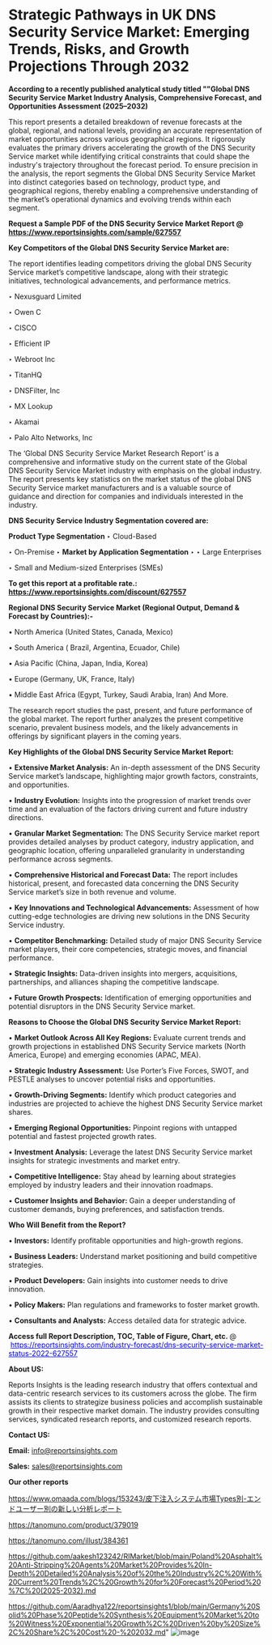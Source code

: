 # Strategic Pathways in UK DNS Security Service Market: Emerging Trends, Risks, and Growth Projections Through 2032

<strong>According to a recently published analytical study titled ""Global DNS Security Service Market Industry Analysis, Comprehensive Forecast, and Opportunities Assessment (2025–2032)</strong>

This report presents a detailed breakdown of revenue forecasts at the global, regional, and national levels, providing an accurate representation of market opportunities across various geographical regions. It rigorously evaluates the primary drivers accelerating the growth of the DNS Security Service market while identifying critical constraints that could shape the industry's trajectory throughout the forecast period. To ensure precision in the analysis, the report segments the Global DNS Security Service Market into distinct categories based on technology, product type, and geographical regions, thereby enabling a comprehensive understanding of the market’s operational dynamics and evolving trends within each segment.

<strong>Request a Sample PDF of the DNS Security Service Market Report </strong><strong>@<a href=https://www.reportsinsights.com/sample/627557 style=color:#0000ff;> https://www.reportsinsights.com/sample/627557</a></strong></font>

<strong>Key Competitors of the Global DNS Security Service Market are:</strong>

The report identifies leading competitors driving the global DNS Security Service market’s competitive landscape, along with their strategic initiatives, technological advancements, and performance metrics.

‣ Nexusguard Limited

‣ Owen C

‣ CISCO

‣ Efficient IP

‣ Webroot Inc

‣ TitanHQ

‣ DNSFilter, Inc

‣ MX Lookup

‣ Akamai

‣ Palo Alto Networks, Inc

The ‘Global DNS Security Service Market Research Report’ is a comprehensive and informative study on the current state of the Global DNS Security Service Market industry with emphasis on the global industry. The report presents key statistics on the market status of the global DNS Security Service market manufacturers and is a valuable source of guidance and direction for companies and individuals interested in the industry.

<strong>DNS Security Service Industry Segmentation covered are:</strong>

<strong>Product Type Segmentation</strong>
‣
Cloud-Based

‣ On-Premise
‣ 
<strong>Market by Application Segmentation</strong>
‣
‣  Large Enterprises

‣ Small and Medium-sized Enterprises (SMEs)

<strong>To get this report at a profitable rate.: <a href=https://www.reportsinsights.com/discount/627557 style=color:#0000ff;>https://www.reportsinsights.com/discount/627557</a></strong></font>

<strong>Regional DNS Security Service Market (Regional Output, Demand &amp; Forecast by Countries):-</strong>

• North America (United States, Canada, Mexico)

• South America ( Brazil, Argentina, Ecuador, Chile)

• Asia Pacific (China, Japan, India, Korea)

• Europe (Germany, UK, France, Italy)

• Middle East Africa (Egypt, Turkey, Saudi Arabia, Iran) And More.

The research report studies the past, present, and future performance of the global market. The report further analyzes the present competitive scenario, prevalent business models, and the likely advancements in offerings by significant players in the coming years.

<strong>Key Highlights of the Global DNS Security Service Market Report:</strong>

• <strong>Extensive Market Analysis:</strong> An in-depth assessment of the DNS Security Service market’s landscape, highlighting major growth factors, constraints, and opportunities.

• <strong>Industry Evolution:</strong> Insights into the progression of market trends over time and an evaluation of the factors driving current and future industry directions.

• <strong>Granular Market Segmentation:</strong> The DNS Security Service market report provides detailed analyses by product category, industry application, and geographic location, offering unparalleled granularity in understanding performance across segments.

• <strong>Comprehensive Historical and Forecast Data:</strong> The report includes historical, present, and forecasted data concerning the DNS Security Service market’s size in both revenue and volume.

• <strong>Key Innovations and Technological Advancements:</strong> Assessment of how cutting-edge technologies are driving new solutions in the DNS Security Service industry.

• <strong>Competitor Benchmarking:</strong> Detailed study of major DNS Security Service market players, their core competencies, strategic moves, and financial performance.

• <strong>Strategic Insights:</strong> Data-driven insights into mergers, acquisitions, partnerships, and alliances shaping the competitive landscape.

• <strong>Future Growth Prospects:</strong> Identification of emerging opportunities and potential disruptors in the DNS Security Service market.

<strong>Reasons to Choose the Global DNS Security Service Market Report:</strong>

• <strong>Market Outlook Across All Key Regions:</strong> Evaluate current trends and growth projections in established DNS Security Service markets (North America, Europe) and emerging economies (APAC, MEA).

• <strong>Strategic Industry Assessment:</strong> Use Porter’s Five Forces, SWOT, and PESTLE analyses to uncover potential risks and opportunities.

• <strong>Growth-Driving Segments:</strong> Identify which product categories and industries are projected to achieve the highest DNS Security Service market shares.

• <strong>Emerging Regional Opportunities:</strong> Pinpoint regions with untapped potential and fastest projected growth rates.

• <strong>Investment Analysis:</strong> Leverage the latest DNS Security Service market insights for strategic investments and market entry.

• <strong>Competitive Intelligence:</strong> Stay ahead by learning about strategies employed by industry leaders and their innovation roadmaps.

• <strong>Customer Insights and Behavior:</strong> Gain a deeper understanding of customer demands, buying preferences, and satisfaction trends.

<strong>Who Will Benefit from the Report?</strong>

• <strong>Investors:</strong> Identify profitable opportunities and high-growth regions.

• <strong>Business Leaders:</strong> Understand market positioning and build competitive strategies.

• <strong>Product Developers:</strong> Gain insights into customer needs to drive innovation.

• <strong>Policy Makers:</strong> Plan regulations and frameworks to foster market growth.

• <strong>Consultants and Analysts:</strong> Access detailed data for strategic advice.
</ul>
<strong>Access full Report Description, TOC, Table of Figure, Chart, etc. </strong>@  <a href=https://reportsinsights.com/industry-forecast/dns-security-service-market-status-2022-627557 style=color:#0000ff;>https://reportsinsights.com/industry-forecast/dns-security-service-market-status-2022-627557</a></font>

<strong><strong>About US</strong>:</strong>

Reports Insights is the leading research industry that offers contextual and data-centric research services to its customers across the globe. The firm assists its clients to strategize business policies and accomplish sustainable growth in their respective market domain. The industry provides consulting services, syndicated research reports, and customized research reports.

<strong>Contact US:</strong>

<p class=""""><b>Email:</b> <a href=mailto:info@reportsinsights.com>info@reportsinsights.com</a></p>
<p class=""""><b>Sales:</b> <a href=mailto:sales@reportsinsights.com>sales@reportsinsights.com</a></p>

<strong>Our other reports</strong>

<a href=https://www.omaada.com/blogs/153243/皮下注入システム市場Types別-エンドユーザー別の新しい分析レポート>https://www.omaada.com/blogs/153243/皮下注入システム市場Types別-エンドユーザー別の新しい分析レポート</a>

<a href=https://tanomuno.com/product/379019>https://tanomuno.com/product/379019</a>

<a href=https://tanomuno.com/illust/384361>https://tanomuno.com/illust/384361</a>

<a href=https://github.com/aakesh123242/RIMarket/blob/main/Poland%20Asphalt%20Anti-Stripping%20Agents%20Market%20Provides%20In-Depth%20Detailed%20Analysis%20of%20the%20Industry%2C%20With%20Current%20Trends%2C%20Growth%20for%20Forecast%20Period%20%7C%20(2025-2032).md>https://github.com/aakesh123242/RIMarket/blob/main/Poland%20Asphalt%20Anti-Stripping%20Agents%20Market%20Provides%20In-Depth%20Detailed%20Analysis%20of%20the%20Industry%2C%20With%20Current%20Trends%2C%20Growth%20for%20Forecast%20Period%20%7C%20(2025-2032).md</a>

<a href=https://github.com/Aaradhya122/reportsinsights1/blob/main/Germany%20Solid%20Phase%20Peptide%20Synthesis%20Equipment%20Market%20to%20Witness%20Exponential%20Growth%2C%20Driven%20by%20Size%2C%20Share%2C%20Cost%20-%202032.md>https://github.com/Aaradhya122/reportsinsights1/blob/main/Germany%20Solid%20Phase%20Peptide%20Synthesis%20Equipment%20Market%20to%20Witness%20Exponential%20Growth%2C%20Driven%20by%20Size%2C%20Share%2C%20Cost%20-%202032.md</a>"
![image](https://github.com/user-attachments/assets/969b75fd-13c4-4097-a7df-7e3ffdbb0533)
